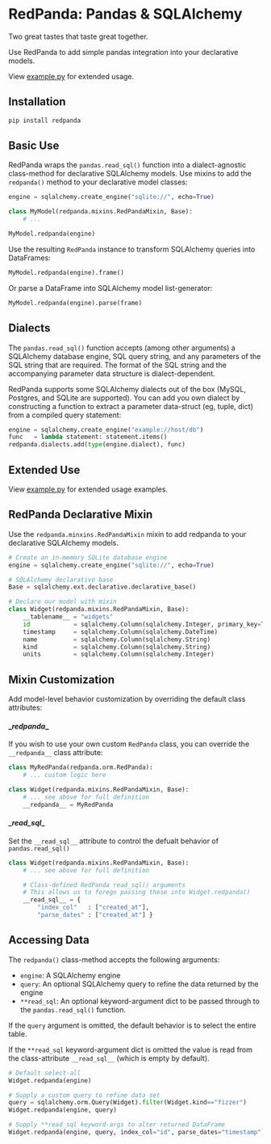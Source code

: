 # RedPanda: Pandas & SQLAlchemy

Two great tastes that taste great together.

Use RedPanda to add simple pandas integration into your declarative models.

View [example.py](./example.py) for extended usage.


## Installation

```bash
pip install redpanda
```


## Basic Use

RedPanda wraps the `pandas.read_sql()` function into a dialect-agnostic class-method for declarative SQLAlchemy models. Use mixins to add the `redpanda()` method to your declarative model classes:

```python
engine = sqlalchemy.create_engine("sqlite://", echo=True)

class MyModel(redpanda.mixins.RedPandaMixin, Base):
    # ...

MyModel.redpanda(engine)
```

Use the resulting `RedPanda` instance to transform SQLAlchemy queries into DataFrames:

```python
MyModel.redpanda(engine).frame()
```

Or parse a DataFrame into SQLAlchemy model list-generator:

```python
MyModel.redpanda(engine).parse(frame)
```


## Dialects

The `pandas.read_sql()` function accepts (among other arguments) a SQLAlchemy database engine, SQL query string, and any parameters of the SQL string that are required. The format of the SQL string and the accompanying parameter data structure is dialect-dependent.

RedPanda supports some SQLAlchemy dialects out of the box (MySQL, Postgres, and SQLite are supported). You can add you own dialect by constructing a function to extract a parameter data-struct (eg, tuple, dict) from a compiled query statement:

```python
engine = sqlalchemy.create_engine("example://host/db")
func   = lambda statement: statement.items()
redpanda.dialects.add(type(engine.dialect), func)
```


## Extended Use

View [example.py](./example.py) for extended usage examples.


## RedPanda Declarative Mixin

Use the `redpanda.minxins.RedPandaMixin` mixin to add redpanda to your declarative SQLAlchemy models.

```python
# Create an in-memory SQLite database engine
engine = sqlalchemy.create_engine("sqlite://", echo=True)

# SQLAlchemy declarative base
Base = sqlalchemy.ext.declarative.declarative_base()

# Declare our model with mixin
class Widget(redpanda.mixins.RedPandaMixin, Base):
    __tablename__ = "widgets"
    id            = sqlalchemy.Column(sqlalchemy.Integer, primary_key=True)
    timestamp     = sqlalchemy.Column(sqlalchemy.DateTime)
    name          = sqlalchemy.Column(sqlalchemy.String)
    kind          = sqlalchemy.Column(sqlalchemy.String)
    units         = sqlalchemy.Column(sqlalchemy.Integer)
```

## Mixin Customization

Add model-level behavior customization by overriding the default class attributes:


#### \__redpanda__

If you wish to use your own custom `RedPanda` class, you can override the `__redpanda__` class attribute:

```python
class MyRedPanda(redpanda.orm.RedPanda):
    # ... custom logic here

class Widget(redpanda.mixins.RedPandaMixin, Base):
    # ... see above for full definition
    __redpanda__ = MyRedPanda
```


#### \__read_sql__

Set the `__read_sql__` attribute to control the defualt behavior of `pandas.read_sql()`

```python
class Widget(redpanda.mixins.RedPandaMixin, Base):
    # ... see above for full definition

    # Class-defined RedPanda read_sql() arguments
    # This allows us to forego passing these into Widget.redpanda()
    __read_sql__ = {
        "index_col"   : ["created_at"],
        "parse_dates" : ["created_at"] }
```


## Accessing Data

The `redpanda()` class-method accepts the following arguments:
* `engine`: A SQLAlchemy engine
* `query`: An optional SQLAlchemy query to refine the data returned by the engine
* `**read_sql`: An optional keyword-argument dict to be passed through to the `pandas.read_sql()` function. 

If the `query` argument is omitted, the default behavior is to select the entire table.

If the `**read_sql` keyword-argument dict is omitted the value is read from the class-attribute `__read_sql__` (which is empty by default).

```python
# Default select-all
Widget.redpanda(engine)

# Supply a custom query to refine data set
query = sqlalchemy.orm.Query(Widget).filter(Widget.kind=="fizzer")
Widget.redpanda(engine, query)

# Supply **read_sql keyword-args to alter returned DataFrame
Widget.redpanda(engine, query, index_col="id", parse_dates="timestamp")
```
